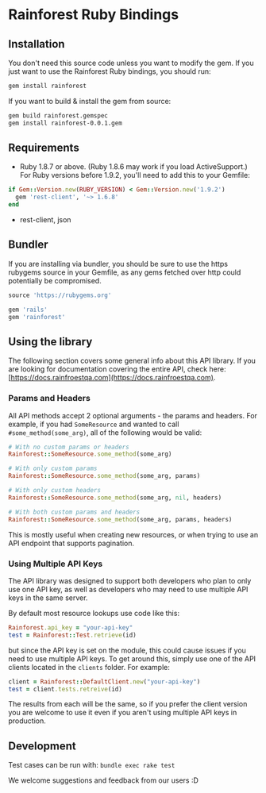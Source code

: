 # Rainforest Ruby Bindings



## Installation

You don't need this source code unless you want to modify the gem. If
you just want to use the Rainforest Ruby bindings, you should run:

```bash
gem install rainforest
```

If you want to build & install the gem from source:

```bash
gem build rainforest.gemspec
gem install rainforest-0.0.1.gem
```


## Requirements

* Ruby 1.8.7 or above. (Ruby 1.8.6 may work if you load
  ActiveSupport.) For Ruby versions before 1.9.2, you'll need to add this to your Gemfile:

```ruby
if Gem::Version.new(RUBY_VERSION) < Gem::Version.new('1.9.2')
  gem 'rest-client', '~> 1.6.8'
end
```

* rest-client, json


## Bundler

If you are installing via bundler, you should be sure to use the https
rubygems source in your Gemfile, as any gems fetched over http could potentially be compromised.

```ruby
source 'https://rubygems.org'

gem 'rails'
gem 'rainforest'
```

## Using the library

The following section covers some general info about this API library. If you are looking for documentation covering the entire API, check here: [https://docs.rainfroestqa.com](https://docs.rainfroestqa.com).

### Params and Headers

All API methods accept 2 optional arguments - the params and headers. For example, if you had `SomeResource` and wanted to call `#some_method(some_arg)`, all of the following would be valid:

```ruby
# With no custom params or headers
Rainforest::SomeResource.some_method(some_arg)

# With only custom params
Rainforest::SomeResource.some_method(some_arg, params)

# With only custom headers
Rainforest::SomeResource.some_method(some_arg, nil, headers)

# With both custom params and headers
Rainforest::SomeResource.some_method(some_arg, params, headers)
```

This is mostly useful when creating new resources, or when trying to use an API endpoint that supports pagination.


### Using Multiple API Keys

The API library was designed to support both developers who plan to only use one API key, as well as developers who may need to use multiple API keys in the same server.

By default most resource lookups use code like this:

```ruby
Rainforest.api_key = "your-api-key"
test = Rainforest::Test.retrieve(id)
```

but since the API key is set on the module, this could cause issues if you need to use multiple API keys. To get around this, simply use one of the API clients located in the `clients` folder. For example:

```ruby
client = Rainforest::DefaultClient.new("your-api-key")
test = client.tests.retreive(id)
```

The results from each will be the same, so if you prefer the client version you are welcome to use it even if you aren't using multiple API keys in production.


## Development

Test cases can be run with: `bundle exec rake test`

We welcome suggestions and feedback from our users :D
